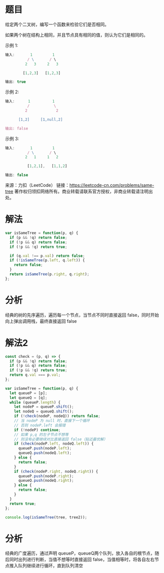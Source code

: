 
# 题目

给定两个二叉树，编写一个函数来检验它们是否相同。

如果两个树在结构上相同，并且节点具有相同的值，则认为它们是相同的。

示例 1:

```javascript
输入:       1         1
          / \       / \
         2   3     2   3

        [1,2,3]   [1,2,3]

输出: true
```

示例 2:

```javascript
输入:      1          1
          /           \
         2             2

      [1,2]     [1,null,2]

输出: false
```



示例 3:

```javascript
输入:       1         1
          / \       / \
         2   1     1   2

  		  [1,2,1],   [1,1,2]

输出: false
```

来源：力扣（LeetCode）
链接：https://leetcode-cn.com/problems/same-tree
著作权归领扣网络所有。商业转载请联系官方授权，非商业转载请注明出处。

# 解法

```javascript
var isSameTree = function(p, q) {
  if (p && !q) return false;
  if (!p && q) return false;
  if (!p && !q) return true;

  if (q.val !== p.val) return false;
  if (!isSameTree(p.left, q.left)) {
    return false;
  }
  return isSameTree(p.right, q.right);
};
```

# 分析

经典的树的先序遍历，遍历每一个节点，当节点不同时直接返回 false，同时开始向上弹出调用栈，最终直接返回 false





# 解法2

```javascript
const check = (p, q) => {
  if (p && !q) return false;
  if (!p && q) return false;
  if (!p && !q) return true;
  return q.val === p.val;
};

var isSameTree = function(p, q) {
  let queueP = [p];
  let queueQ = [q];
  while (queueP.length) {
    let nodeP = queueP.shift();
    let nodeQ = queueQ.shift();
    if (!check(nodeP, nodeQ)) return false;
    // 当 nodeP 为 null 时，直接下一个循环
    // 否则 nodeP.left 会报错
    if (!nodeP) continue;
    // 如果 p,q 的左子节点不想等
    // 则没有必要继续对比直接返回 false（贴近最优解）
    if (check(nodeP.left, nodeQ.left)) {
      queueP.push(nodeP.left);
      queueQ.push(nodeQ.left);
    } else {
      return false;
    }
    if (check(nodeP.right, nodeQ.right)) {
      queueP.push(nodeP.right);
      queueQ.push(nodeQ.right);
    } else {
      return false;
    }
  }
  return true;
};

console.log(isSameTree(tree, tree2));

```

# 分析

经典的广度遍历，通过声明 queueP，queueQ两个队列，放入各自的根节点，随后同时出列进行判断，当值不想等时直接返回 false，当值相等时，将各自左右节点推入队列继续进行循环，直到队列清空
